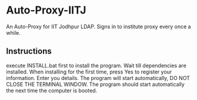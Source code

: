 # Auto-Proxy-IITJ
An Auto-Proxy for IIT Jodhpur LDAP. Signs in to institute proxy every once a while.

## Instructions

execute INSTALL.bat first to install the program.
Wait till dependencies are installed.
When installing for the first time, press Yes to register your information.
Enter you details.
The program will start automatically, DO NOT CLOSE THE TERMINAL WINDOW.
The program should start automatically the next time the computer is booted.
